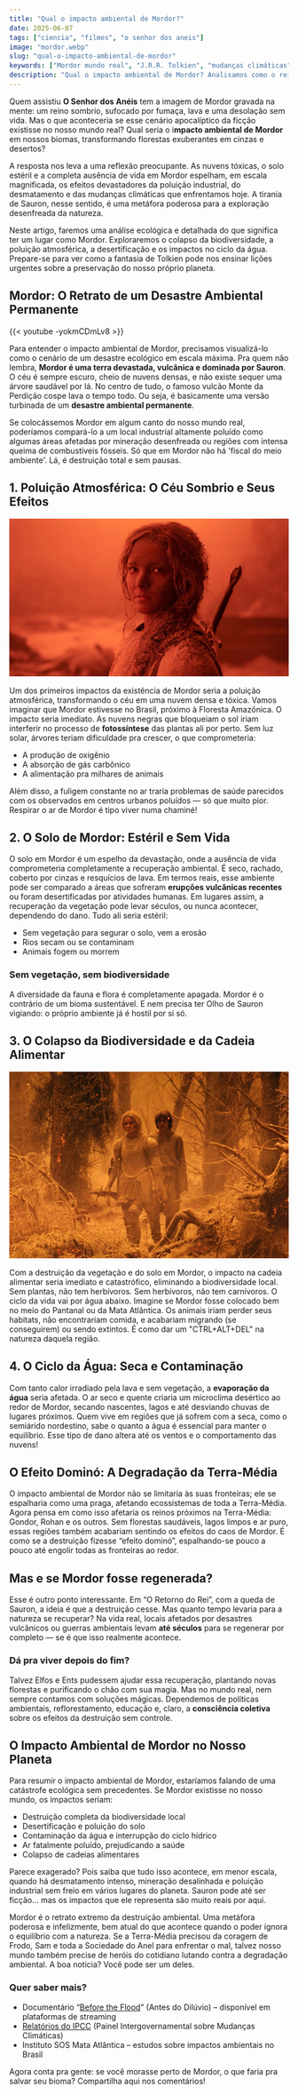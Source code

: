 ```yaml
---
title: "Qual o impacto ambiental de Mordor?"
date: 2025-06-07
tags: ["ciencia", "filmes", "o senhor dos aneis"]
image: "mordor.webp"
slug: "qual-o-impacto-ambiental-de-mordor"
keywords: ["Mordor mundo real", "J.R.R. Tolkien", "mudanças climáticas"]
description: "Qual o impacto ambiental de Mordor? Analisamos como o reino de Sauron afetaria a natureza no mundo real!"
---
```


Quem assistiu **O Senhor dos Anéis** tem a imagem de Mordor gravada na mente: um reino sombrio, sufocado por fumaça, lava e uma desolação sem vida. Mas o que aconteceria se esse cenário apocalíptico da ficção existisse no nosso mundo real? Qual seria o i**mpacto ambiental de Mordor** em nossos biomas, transformando florestas exuberantes em cinzas e desertos?

A resposta nos leva a uma reflexão preocupante. As nuvens tóxicas, o solo estéril e a completa ausência de vida em Mordor espelham, em escala magnificada, os efeitos devastadores da poluição industrial, do desmatamento e das mudanças climáticas que enfrentamos hoje. A tirania de Sauron, nesse sentido, é uma metáfora poderosa para a exploração desenfreada da natureza.

Neste artigo, faremos uma análise ecológica e detalhada do que significa ter um lugar como Mordor. Exploraremos o colapso da biodiversidade, a poluição atmosférica, a desertificação e os impactos no ciclo da água. Prepare-se para ver como a fantasia de Tolkien pode nos ensinar lições urgentes sobre a preservação do nosso próprio planeta.

## Mordor: O Retrato de um Desastre Ambiental Permanente

{{< youtube -yokmCDmLv8 >}}

Para entender o impacto ambiental de Mordor, precisamos visualizá-lo como o cenário de um desastre ecológico em escala máxima. Pra quem não lembra, **Mordor é uma terra devastada, vulcânica e dominada por Sauron**. O céu é sempre escuro, cheio de nuvens densas, e não existe sequer uma árvore saudável por lá. No centro de tudo, o famoso vulcão Monte da Perdição cospe lava o tempo todo. Ou seja, é basicamente uma versão turbinada de um **desastre ambiental permanente**.

Se colocássemos Mordor em algum canto do nosso mundo real, poderíamos compará-lo a um local industrial altamente poluído como algumas áreas afetadas por mineração desenfreada ou regiões com intensa queima de combustíveis fósseis. Só que em Mordor não há 'fiscal do meio ambiente'. Lá, é destruição total e sem pausas.

## 1. Poluição Atmosférica: O Céu Sombrio e Seus Efeitos

![mordor_galadriel](mordor_galadriel.webp)

Um dos primeiros impactos da existência de Mordor seria a poluição atmosférica, transformando o céu em uma nuvem densa e tóxica. Vamos imaginar que Mordor estivesse no Brasil, próximo à Floresta Amazônica. O impacto seria imediato. As nuvens negras que bloqueiam o sol iriam interferir no processo de **fotossíntese** das plantas ali por perto. Sem luz solar, árvores teriam dificuldade pra crescer, o que comprometeria:

*   A produção de oxigênio
*   A absorção de gás carbônico
*   A alimentação pra milhares de animais

Além disso, a fuligem constante no ar traria problemas de saúde parecidos com os observados em centros urbanos poluídos — só que muito pior. Respirar o ar de Mordor é tipo viver numa chaminé!

## 2. O Solo de Mordor: Estéril e Sem Vida

O solo em Mordor é um espelho da devastação, onde a ausência de vida comprometeria completamente a recuperação ambiental. É seco, rachado, coberto por cinzas e resquícios de lava. Em termos reais, esse ambiente pode ser comparado a áreas que sofreram **erupções vulcânicas recentes** ou foram desertificadas por atividades humanas. Em lugares assim, a recuperação da vegetação pode levar séculos, ou nunca acontecer, dependendo do dano. Tudo ali seria estéril:

*   Sem vegetação para segurar o solo, vem a erosão
*   Rios secam ou se contaminam
*   Animais fogem ou morrem

### Sem vegetação, sem biodiversidade

A diversidade da fauna e flora é completamente apagada. Mordor é o contrário de um bioma sustentável. E nem precisa ter Olho de Sauron vigiando: o próprio ambiente já é hostil por si só.

## 3. O Colapso da Biodiversidade e da Cadeia Alimentar

![mordor_epic](epic-mordor.webp)

Com a destruição da vegetação e do solo em Mordor, o impacto na cadeia alimentar seria imediato e catastrófico, eliminando a biodiversidade local. Sem plantas, não tem herbívoros. Sem herbívoros, não tem carnívoros. O ciclo da vida vai por água abaixo. Imagine se Mordor fosse colocado bem no meio do Pantanal ou da Mata Atlântica. Os animais iriam perder seus habitats, não encontrariam comida, e acabariam migrando (se conseguirem) ou sendo extintos. É como dar um "CTRL+ALT+DEL" na natureza daquela região.

## 4. O Ciclo da Água: Seca e Contaminação

Com tanto calor irradiado pela lava e sem vegetação, a **evaporação da água** seria afetada. O ar seco e quente criaria um microclima desértico ao redor de Mordor, secando nascentes, lagos e até desviando chuvas de lugares próximos. Quem vive em regiões que já sofrem com a seca, como o semiárido nordestino, sabe o quanto a água é essencial para manter o equilíbrio. Esse tipo de dano altera até os ventos e o comportamento das nuvens!

## O Efeito Dominó: A Degradação da Terra-Média

O impacto ambiental de Mordor não se limitaria às suas fronteiras; ele se espalharia como uma praga, afetando ecossistemas de toda a Terra-Média. Agora pensa em como isso afetaria os reinos próximos na Terra-Média: Gondor, Rohan e os outros. Sem florestas saudáveis, lagos limpos e ar puro, essas regiões também acabariam sentindo os efeitos do caos de Mordor. É como se a destruição fizesse “efeito dominó”, espalhando-se pouco a pouco até engolir todas as fronteiras ao redor.

## Mas e se Mordor fosse regenerada?

Esse é outro ponto interessante. Em “O Retorno do Rei”, com a queda de Sauron, a ideia é que a destruição cesse. Mas quanto tempo levaria para a natureza se recuperar? Na vida real, locais afetados por desastres vulcânicos ou guerras ambientais levam **até séculos** para se regenerar por completo — se é que isso realmente acontece.

### Dá pra viver depois do fim?

Talvez Elfos e Ents pudessem ajudar essa recuperação, plantando novas florestas e purificando o chão com sua magia. Mas no mundo real, nem sempre contamos com soluções mágicas. Dependemos de políticas ambientais, reflorestamento, educação e, claro, a **consciência coletiva** sobre os efeitos da destruição sem controle.

## O Impacto Ambiental de Mordor no Nosso Planeta

Para resumir o impacto ambiental de Mordor, estaríamos falando de uma catástrofe ecológica sem precedentes. Se Mordor existisse no nosso mundo, os impactos seriam:

*   Destruição completa da biodiversidade local
*   Desertificação e poluição do solo
*   Contaminação da água e interrupção do ciclo hídrico
*   Ar fatalmente poluído, prejudicando a saúde
*   Colapso de cadeias alimentares

Parece exagerado? Pois saiba que tudo isso acontece, em menor escala, quando há desmatamento intenso, mineração desalinhada e poluição industrial sem freio em vários lugares do planeta. Sauron pode até ser ficção... mas os impactos que ele representa são muito reais por aqui.

Mordor é o retrato extremo da destruição ambiental. Uma metáfora poderosa e infelizmente, bem atual do que acontece quando o poder ignora o equilíbrio com a natureza. Se a Terra-Média precisou da coragem de Frodo, Sam e toda a Sociedade do Anel para enfrentar o mal, talvez nosso mundo também precise de heróis do cotidiano lutando contra a degradação ambiental. A boa notícia? Você pode ser um deles.

### Quer saber mais?

*   Documentário “[Before the Flood](https://youtu.be/zbEnOYtsXHA?si=ZrhahExVULVso6NY)” (Antes do Dilúvio) – disponível em plataformas de streaming
*   [Relatórios do IPCC](https://www.gov.br/mcti/pt-br/acompanhe-o-mcti/sirene/publicacoes/relatorios-do-ipcc) (Painel Intergovernamental sobre Mudanças Climáticas)
*   Instituto SOS Mata Atlântica – estudos sobre impactos ambientais no Brasil

Agora conta pra gente: se você morasse perto de Mordor, o que faria pra salvar seu bioma? Compartilha aqui nos comentários!